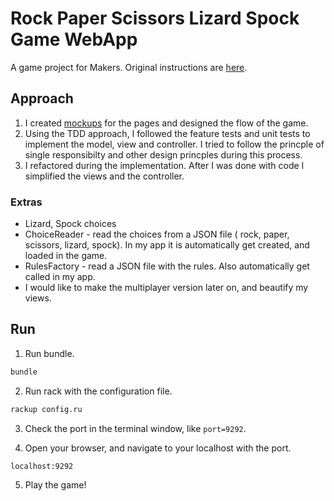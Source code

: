 # Rock Paper Scissors Lizard Spock Game WebApp

A game project for Makers.
Original instructions are [here](../master/Instruction_README.md).


## Approach

1. I created [mockups](../master/mockups/) for the pages and designed the flow of the game.
2. Using the TDD approach, I followed the feature tests and unit tests to implement the model, view and controller. I tried to follow the princple of single responsibilty and other design princples during this process.
3. I refactored during the implementation. After I was done with code I simplified the views and the controller.

### Extras
- Lizard, Spock choices
- ChoiceReader - read the choices from a JSON file ( rock, paper, scissors, lizard, spock). In my app it is automatically get created, and loaded in the game.
- RulesFactory - read a JSON file with the rules. Also automatically get called in my app.
- I would like to make the multiplayer version later on, and beautify my views.

## Run

1. Run bundle.
``` bash
bundle
```

2. Run rack with the configuration file.
``` bash
rackup config.ru
```

3. Check the port in the terminal window, like `port=9292`.

4. Open your browser, and navigate to your localhost with the port.

```browser
localhost:9292
```

5. Play the game!

